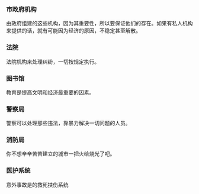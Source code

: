 ### 市政府机构

由政府组建的这些机构，因为其重要性，所以要保证他们的存在。如果有私人机构来提供的话，就有可能因为经济的原因，不稳定甚至解散。

### 法院

法院机构来处理纠纷，一切按规定执行。

### 图书馆

教育是提高文明和经济最重要的因素。

### 警察局

警察可以处理那些违法，靠暴力解决一切问题的人员。

### 消防局

你不想辛辛苦苦建立的城市一把火给烧光了吧。

### 医护系统

意外事故是的救死扶伤系统






